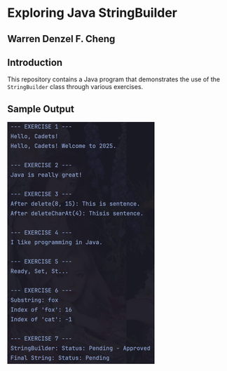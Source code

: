 # Exploring Java StringBuilder

## Warren Denzel F. Cheng

## Introduction
This repository contains a Java program that demonstrates the use of the `StringBuilder` class through various exercises.

## Sample Output
 ![img.png](img.png)